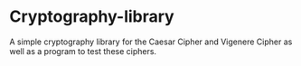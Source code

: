 # Cryptography-library
 A simple cryptography library for the Caesar Cipher and Vigenere Cipher as well as a program to test these ciphers.
